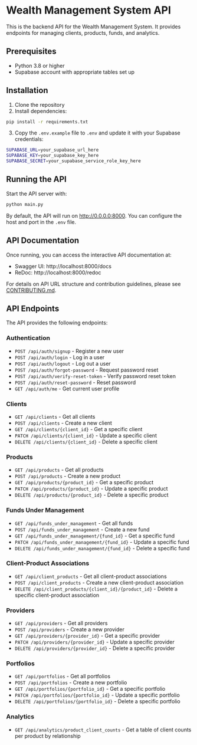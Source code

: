 # Wealth Management System API

This is the backend API for the Wealth Management System. It provides endpoints for managing clients, products, funds, and analytics.

## Prerequisites

- Python 3.8 or higher
- Supabase account with appropriate tables set up

## Installation

1. Clone the repository
2. Install dependencies:

```bash
pip install -r requirements.txt
```

3. Copy the `.env.example` file to `.env` and update it with your Supabase credentials:

```bash
SUPABASE_URL=your_supabase_url_here
SUPABASE_KEY=your_supabase_key_here
SUPABASE_SECRET=your_supabase_service_role_key_here
```

## Running the API

Start the API server with:

```bash
python main.py
```

By default, the API will run on http://0.0.0.0:8000. You can configure the host and port in the `.env` file.

## API Documentation

Once running, you can access the interactive API documentation at:

- Swagger UI: http://localhost:8000/docs
- ReDoc: http://localhost:8000/redoc

For details on API URL structure and contribution guidelines, please see [CONTRIBUTING.md](CONTRIBUTING.md).

## API Endpoints

The API provides the following endpoints:

### Authentication
- `POST /api/auth/signup` - Register a new user
- `POST /api/auth/login` - Log in a user
- `POST /api/auth/logout` - Log out a user
- `POST /api/auth/forgot-password` - Request password reset
- `POST /api/auth/verify-reset-token` - Verify password reset token
- `POST /api/auth/reset-password` - Reset password
- `GET /api/auth/me` - Get current user profile

### Clients
- `GET /api/clients` - Get all clients
- `POST /api/clients` - Create a new client
- `GET /api/clients/{client_id}` - Get a specific client
- `PATCH /api/clients/{client_id}` - Update a specific client
- `DELETE /api/clients/{client_id}` - Delete a specific client

### Products
- `GET /api/products` - Get all products
- `POST /api/products` - Create a new product
- `GET /api/products/{product_id}` - Get a specific product
- `PATCH /api/products/{product_id}` - Update a specific product
- `DELETE /api/products/{product_id}` - Delete a specific product

### Funds Under Management
- `GET /api/funds_under_management` - Get all funds
- `POST /api/funds_under_management` - Create a new fund
- `GET /api/funds_under_management/{fund_id}` - Get a specific fund
- `PATCH /api/funds_under_management/{fund_id}` - Update a specific fund
- `DELETE /api/funds_under_management/{fund_id}` - Delete a specific fund

### Client-Product Associations
- `GET /api/client_products` - Get all client-product associations
- `POST /api/client_products` - Create a new client-product association
- `DELETE /api/client_products/{client_id}/{product_id}` - Delete a specific client-product association

### Providers
- `GET /api/providers` - Get all providers
- `POST /api/providers` - Create a new provider
- `GET /api/providers/{provider_id}` - Get a specific provider
- `PATCH /api/providers/{provider_id}` - Update a specific provider
- `DELETE /api/providers/{provider_id}` - Delete a specific provider

### Portfolios
- `GET /api/portfolios` - Get all portfolios
- `POST /api/portfolios` - Create a new portfolio
- `GET /api/portfolios/{portfolio_id}` - Get a specific portfolio
- `PATCH /api/portfolios/{portfolio_id}` - Update a specific portfolio
- `DELETE /api/portfolios/{portfolio_id}` - Delete a specific portfolio

### Analytics
- `GET /api/analytics/product_client_counts` - Get a table of client counts per product by relationship